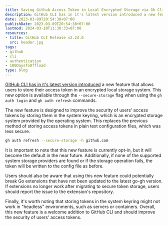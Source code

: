 ```yaml
---
title: Saving Github Access Token in Local Encrypted Storage via Gh Cli
description: GitHub CLI has in it's latest version introduced a new feature that allows users to store their access token in an encrypted local storage system.
date: 2023-03-09T20:54:38+07:00
publishDate: 2023-03-09T20:54:38+07:00
lastmod: 2024-03-10T11:30:33+07:00
resources:
- title: GitHub CLI Release v2.24.0
  src: header.jpg
tags:
- github
- cli
- authentication
- 100DaysToOffload
type: blog
---
```


[GitHub CLI has in it's latest version introduced](https://github.com/cli/cli/releases/tag/v2.24.0) a new feature that allows users to store their access token in an encrypted local storage system. This new option is available through the `--secure-storage` flag when using the `gh auth login` and `gh auth refresh` commands.

The new feature is designed to improve the security of users' access tokens by storing them in the system keyring, which is an encrypted storage system provided by the operating system. This replaces the previous method of storing access tokens in plain text configuration files, which was less secure.

```bash
gh auth refresh --secure-storage -h github.com
```

It is important to note that this new feature is currently opt-in, but it will become the default in the near future. Additionally, if none of the supported system storage providers are found or if the storage operation fails, the token will be written to the config file as before.

Users should also be aware that using this new feature could potentially break Go extensions that have not been updated to the latest go-gh version. If extensions no longer work after migrating to secure token storage, users should report the issue to the extension's repository.

Finally, it's worth noting that storing tokens in the system keyring might not work in "headless" environments, such as servers or containers. Overall, this new feature is a welcome addition to GitHub CLI and should improve the security of users' access tokens.
